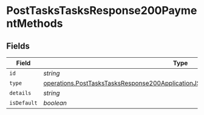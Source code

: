 # PostTasksTasksResponse200PaymentMethods


## Fields

| Field                                                                                                                                                                                      | Type                                                                                                                                                                                       | Required                                                                                                                                                                                   | Description                                                                                                                                                                                |
| ------------------------------------------------------------------------------------------------------------------------------------------------------------------------------------------ | ------------------------------------------------------------------------------------------------------------------------------------------------------------------------------------------ | ------------------------------------------------------------------------------------------------------------------------------------------------------------------------------------------ | ------------------------------------------------------------------------------------------------------------------------------------------------------------------------------------------ |
| `id`                                                                                                                                                                                       | *string*                                                                                                                                                                                   | :heavy_minus_sign:                                                                                                                                                                         | N/A                                                                                                                                                                                        |
| `type`                                                                                                                                                                                     | [operations.PostTasksTasksResponse200ApplicationJSONResponseBodyUnifiedCreatedByType](../../models/operations/posttaskstasksresponse200applicationjsonresponsebodyunifiedcreatedbytype.md) | :heavy_minus_sign:                                                                                                                                                                         | N/A                                                                                                                                                                                        |
| `details`                                                                                                                                                                                  | *string*                                                                                                                                                                                   | :heavy_minus_sign:                                                                                                                                                                         | N/A                                                                                                                                                                                        |
| `isDefault`                                                                                                                                                                                | *boolean*                                                                                                                                                                                  | :heavy_minus_sign:                                                                                                                                                                         | N/A                                                                                                                                                                                        |